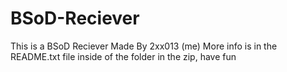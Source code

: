 # BSoD-Reciever
This is a BSoD Reciever Made By 2xx013 (me)
More info is in the README.txt file inside of the folder in the zip, have fun
